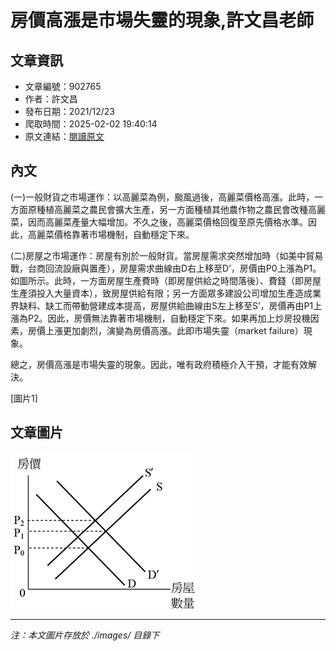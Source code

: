 # 房價高漲是市場失靈的現象,許文昌老師

## 文章資訊
- 文章編號：902765
- 作者：許文昌
- 發布日期：2021/12/23
- 爬取時間：2025-02-02 19:40:14
- 原文連結：[閱讀原文](https://real-estate.get.com.tw/Columns/detail.aspx?no=902765)

## 內文
(一)一般財貨之市場運作：以高麗菜為例，颱風過後，高麗菜價格高漲。此時，一方面原種植高麗菜之農民會擴大生產，另一方面種植其他農作物之農民會改種高麗菜，因而高麗菜產量大幅增加。不久之後，高麗菜價格回復至原先價格水準。因此，高麗菜價格靠著市場機制，自動穩定下來。

(二)房屋之市場運作：房屋有別於一般財貨。當房屋需求突然增加時（如美中貿易戰，台商回流設廠與置產），房屋需求曲線由D右上移至D’，房價由P0上漲為P1。如圖所示。此時，一方面房屋生產費時（即房屋供給之時間落後）、費錢（即房屋生產須投入大量資本），致房屋供給有限；另一方面眾多建設公司增加生產造成業界缺料、缺工而帶動營建成本提高，房屋供給曲線由S左上移至S’，房價再由P1上漲為P2。因此，房價無法靠著市場機制，自動穩定下來。如果再加上炒房投機因素，房價上漲更加劇烈，演變為房價高漲。此即市場失靈（market failure）現象。

總之，房價高漲是市場失靈的現象。因此，唯有政府積極介入干預，才能有效解決。

[圖片1]

## 文章圖片

![圖片1](./images/902765_ed7a1822.png)


---
*注：本文圖片存放於 ./images/ 目錄下*
